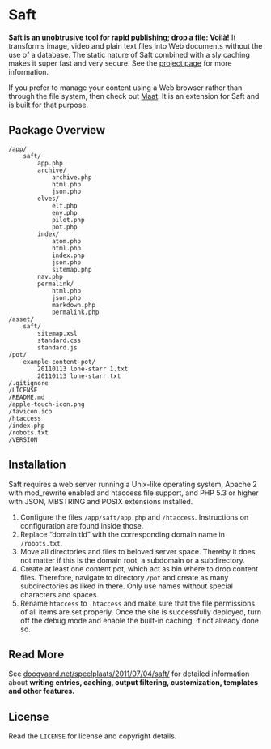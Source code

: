Saft
====

**Saft is an unobtrusive tool for rapid publishing; drop a file: Voilà!** 
It transforms image, video and plain text files into Web documents without the use of a database. The static nature of Saft combined with a sly caching makes it super fast and very secure. See the [project page](http://doogvaard.net/speelplaats/2011/07/04/saft/) for more information.

If you prefer to manage your content using a Web browser rather than through the file system, then check out [Maat](https://github.com/bingobongo/maat). It is an extension for Saft and is built for that purpose.


Package Overview
----------------

	/app/
		saft/
			app.php
			archive/
				archive.php
				html.php
				json.php
			elves/
				elf.php
				env.php
				pilot.php
				pot.php
			index/
				atom.php
				html.php
				index.php
				json.php
				sitemap.php
			nav.php
			permalink/
				html.php
				json.php
				markdown.php
				permalink.php
	/asset/
		saft/
			sitemap.xsl
			standard.css
			standard.js
	/pot/
		example-content-pot/
			20110113 lone-starr 1.txt
			20110113 lone-starr.txt
	/.gitignore
	/LICENSE
	/README.md
	/apple-touch-icon.png
	/favicon.ico
	/htaccess
	/index.php
	/robots.txt
	/VERSION


Installation
------------

Saft requires a web server running a Unix-like operating system, Apache 2 with mod_rewrite enabled and htaccess file support, and PHP 5.3 or higher with JSON, MBSTRING and POSIX extensions installed.

1. Configure the files `/app/saft/app.php` and `/htaccess`. Instructions on configuration are found inside those.
2. Replace “domain.tld” with the corresponding domain name in `/robots.txt`.
3. Move all directories and files to beloved server space. Thereby it does not matter if this is the domain root, a subdomain or a subdirectory.
4. Create at least one content pot, which act as bin where to drop content files. Therefore, navigate to directory `/pot` and create as many subdirectories as liked in there. Only use names without special characters and spaces.
5. Rename `htaccess` to `.htaccess` and make sure that the file permissions of all items are set properly. Once the site is successfully deployed, turn off the debug mode and enable the built-in caching, if not already done so.


Read More
---------

See [doogvaard.net/speelplaats/2011/07/04/saft/](http://doogvaard.net/speelplaats/2011/07/04/saft/) for detailed information about **writing entries, caching, output filtering, customization, templates and other features.**


License
-------

Read the `LICENSE` for license and copyright details.
